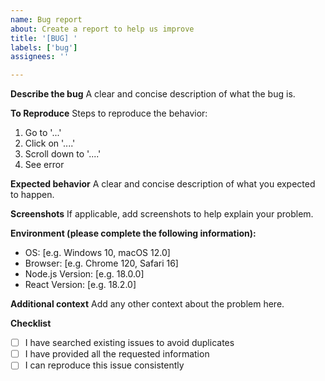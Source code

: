 ```yaml
---
name: Bug report
about: Create a report to help us improve
title: '[BUG] '
labels: ['bug']
assignees: ''

---
```


**Describe the bug**
A clear and concise description of what the bug is.

**To Reproduce**
Steps to reproduce the behavior:
1. Go to '...'
2. Click on '....'
3. Scroll down to '....'
4. See error

**Expected behavior**
A clear and concise description of what you expected to happen.

**Screenshots**
If applicable, add screenshots to help explain your problem.

**Environment (please complete the following information):**
 - OS: [e.g. Windows 10, macOS 12.0]
 - Browser: [e.g. Chrome 120, Safari 16]
 - Node.js Version: [e.g. 18.0.0]
 - React Version: [e.g. 18.2.0]

**Additional context**
Add any other context about the problem here.

**Checklist**
- [ ] I have searched existing issues to avoid duplicates
- [ ] I have provided all the requested information
- [ ] I can reproduce this issue consistently 